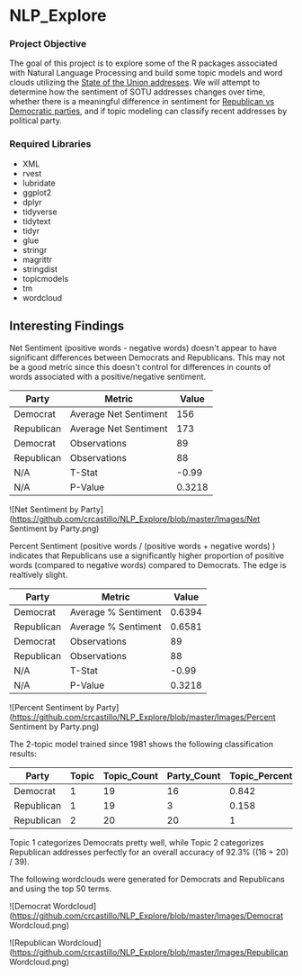 # NLP_Explore

### Project Objective
The goal of this project is to explore some of the R packages associated with Natural Language Processing and build some topic models and word clouds utilizing the [State of the Union addresses](https://www.presidency.ucsb.edu/documents/presidential-documents-archive-guidebook/annual-messages-congress-the-state-the-union). We will attempt to determine how the sentiment of SOTU addresses changes over time, whether there is a meaningful difference in sentiment for [Republican vs Democratic parties](https://www.presidentsusa.net/partyofpresidents.html), and if topic modeling can classify recent addresses by political party.

### Required Libraries
* XML
* rvest
* lubridate
* ggplot2
* dplyr
* tidyverse
* tidytext
* tidyr
* glue
* stringr
* magrittr
* stringdist
* topicmodels
* tm
* wordcloud

## Interesting Findings
Net Sentiment (positive words - negative words) doesn't appear to have significant differences between Democrats and Republicans. This may not be a good metric since this doesn't control for differences in counts of words associated with a positive/negative sentiment.

| Party       | Metric                | Value  |
| ----------- | --------------------- | ------ |
| Democrat    | Average Net Sentiment | 156    |
| Republican  | Average Net Sentiment | 173    |
| Democrat    | Observations          | 89     |
| Republican  | Observations          | 88     |
| N/A         | T-Stat                | -0.99  |
| N/A         | P-Value               | 0.3218 |

![Net Sentiment by Party](https://github.com/crcastillo/NLP_Explore/blob/master/Images/Net Sentiment by Party.png)

Percent Sentiment (positive words / (positive words + negative words) ) indicates that Republicans use a significantly higher proportion of positive words (compared to negative words) compared to Democrats. The edge is realtively slight.

| Party       | Metric                | Value  |
| ----------- | --------------------- | ------ |
| Democrat    | Average % Sentiment   | 0.6394 |
| Republican  | Average % Sentiment   | 0.6581 |
| Democrat    | Observations          | 89     |
| Republican  | Observations          | 88     |
| N/A         | T-Stat                | -0.99  |
| N/A         | P-Value               | 0.3218 |

![Percent Sentiment by Party](https://github.com/crcastillo/NLP_Explore/blob/master/Images/Percent Sentiment by Party.png)

The 2-topic model trained since 1981 shows the following classification results:

| Party       | Topic | Topic_Count | Party_Count | Topic_Percent |
| ----------- | ----- | ----------- | ----------- | ------------- |
| Democrat    | 1     | 19          | 16          | 0.842         |
| Republican  | 1     | 19          | 3           | 0.158         |
| Republican  | 2     | 20          | 20          | 1             |

Topic 1 categorizes Democrats pretty well, while Topic 2 categorizes Republican addresses perfectly for an overall accuracy of 92.3% ((16 + 20) / 39).

The following wordclouds were generated for Democrats and Republicans and using the top 50 terms.

![Democrat Wordcloud](https://github.com/crcastillo/NLP_Explore/blob/master/Images/Democrat Wordcloud.png)

![Republican Wordcloud](https://github.com/crcastillo/NLP_Explore/blob/master/Images/Republican Wordcloud.png)